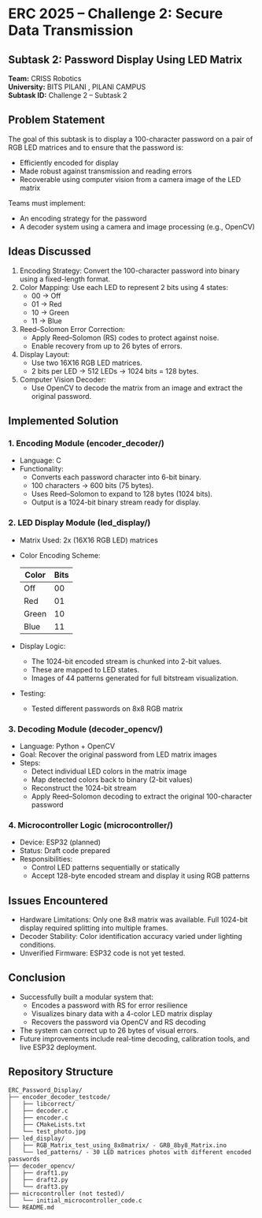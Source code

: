 # ERC 2025 – Challenge 2: Secure Data Transmission
## Subtask 2: Password Display Using LED Matrix
**Team:** CRISS Robotics  
**University:** BITS PILANI , PILANI CAMPUS   
**Subtask ID:** Challenge 2 – Subtask 2

## Problem Statement

The goal of this subtask is to display a 100-character password on a pair of RGB LED matrices and to ensure that the password is:
- Efficiently encoded for display
- Made robust against transmission and reading errors
- Recoverable using computer vision from a camera image of the LED matrix

Teams must implement:
- An encoding strategy for the password
- A decoder system using a camera and image processing (e.g., OpenCV)

## Ideas Discussed

1. Encoding Strategy: Convert the 100-character password into binary using a fixed-length format.
2. Color Mapping: Use each LED to represent 2 bits using 4 states:
   - 00 → Off  
   - 01 → Red  
   - 10 → Green  
   - 11 → Blue  
3. Reed–Solomon Error Correction:
   - Apply Reed–Solomon (RS) codes to protect against noise.
   - Enable recovery from up to 26 bytes of errors.
4. Display Layout:
   - Use two 16X16 RGB LED matrices.
   - 2 bits per LED → 512 LEDs → 1024 bits = 128 bytes.
5. Computer Vision Decoder:
   - Use OpenCV to decode the matrix from an image and extract the original password.

## Implemented Solution

### 1. Encoding Module (encoder_decoder/)

- Language: C 
- Functionality:  
   - Converts each password character into 6-bit binary.
   - 100 characters → 600 bits (75 bytes).
   - Uses Reed–Solomon to expand to 128 bytes (1024 bits).
   - Output is a 1024-bit binary stream ready for display.

### 2. LED Display Module (led_display/)

- Matrix Used: 2x (16X16 RGB LED) matrices  
- Color Encoding Scheme:

  | Color | Bits |
  |-------|------|
  | Off   | 00   |
  | Red   | 01   |
  | Green | 10   |
  | Blue  | 11   |

- Display Logic:
   - The 1024-bit encoded stream is chunked into 2-bit values.
   - These are mapped to LED states.
   - Images of 44 patterns generated for full bitstream visualization.
     
- Testing:
   - Tested different passwords on 8x8 RGB matrix 

### 3. Decoding Module (decoder_opencv/)

- Language: Python + OpenCV  
- Goal: Recover the original password from LED matrix images  
- Steps:
   - Detect individual LED colors in the matrix image
   - Map detected colors back to binary (2-bit values)
   - Reconstruct the 1024-bit stream
   - Apply Reed–Solomon decoding to extract the original 100-character password

### 4. Microcontroller Logic (microcontroller/)

- Device: ESP32 (planned)
- Status: Draft code prepared  
- Responsibilities:
   - Control LED patterns sequentially or statically
   - Accept 128-byte encoded stream and display it using RGB patterns

## Issues Encountered

- Hardware Limitations: Only one 8x8 matrix was available. Full 1024-bit display required splitting into multiple frames.
- Decoder Stability: Color identification accuracy varied under lighting conditions.
- Unverified Firmware: ESP32 code is not yet tested.

## Conclusion

- Successfully built a modular system that:
   - Encodes a password with RS for error resilience  
   - Visualizes binary data with a 4-color LED matrix display  
   - Recovers the password via OpenCV and RS decoding  
- The system can correct up to 26 bytes of visual errors.
- Future improvements include real-time decoding, calibration tools, and live ESP32 deployment.

## Repository Structure

```text
ERC_Password_Display/
├── encoder_decoder_testcode/
│   ├── libcorrect/
│   ├── decoder.c
│   ├── encoder.c
│   ├── CMakeLists.txt
│   └── test_photo.jpg
├── led_display/
│   ├── RGB_Matrix_test_using_8x8matrix/ - GRB_8by8_Matrix.ino
│   └── led_patterns/ - 30 LED matrices photos with different encoded passwords
├── decoder_opencv/
│   ├── draft1.py
│   ├── draft2.py
│   └── draft3.py
├── microcontroller (not tested)/
│   └── initial_microcontroller_code.c
└── README.md
```

